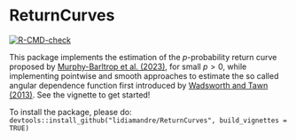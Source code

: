 # ReturnCurves

[![R-CMD-check](https://github.com/lidiamandre/ReturnCurves/actions/workflows/R-CMD-check.yaml/badge.svg)](https://github.com/lidiamandre/ReturnCurves/actions/workflows/R-CMD-check.yaml)

This package implements the estimation of the $p$-probability return curve proposed by
[Murphy-Barltrop et al. (2023)](https://onlinelibrary.wiley.com/doi/10.1002/env.2797), 
for small $p>0,$ while implementing pointwise and smooth approaches to estimate the so called angular dependence function first introduced by [Wadsworth and Tawn (2013)](https://projecteuclid.org/journals/bernoulli/volume-19/issue-5B/A-new-representation-for-multivariate-tail-probabilities/10.3150/12-BEJ471.full). See the vignette to get started!

To install the package, please do:
`devtools::install_github("lidiamandre/ReturnCurves", build_vignettes = TRUE)`
